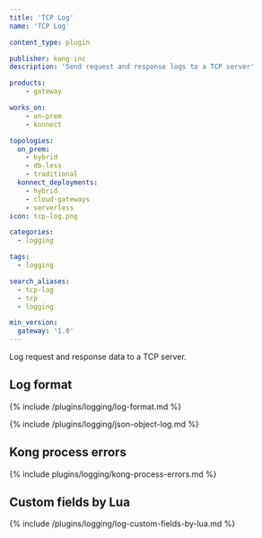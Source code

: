```yaml
---
title: 'TCP Log'
name: 'TCP Log'

content_type: plugin

publisher: kong-inc
description: 'Send request and response logs to a TCP server'

products:
    - gateway

works_on:
    - on-prem
    - konnect

topologies:
  on_prem:
    - hybrid
    - db-less
    - traditional
  konnect_deployments:
    - hybrid
    - cloud-gateways
    - serverless
icon: tcp-log.png

categories:
  - logging

tags:
  - logging

search_aliases:
  - tcp-log
  - tcp
  - logging

min_version:
  gateway: '1.0'
---
```


Log request and response data to a TCP server.

## Log format

{% include /plugins/logging/log-format.md %}

{% include /plugins/logging/json-object-log.md %}

## Kong process errors

{% include plugins/logging/kong-process-errors.md %}

## Custom fields by Lua

{% include /plugins/logging/log-custom-fields-by-lua.md %}